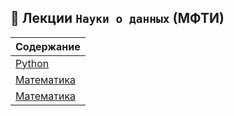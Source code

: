 ## :closed_book: Лекции `Науки о данных` (МФТИ) 

| Содержание|
|:---|
|[Python](https://github.com/NazarovMichail/Lectures-notes-MIPT/tree/master/Python) | 
|[Математика](https://github.com/NazarovMichail/Lectures-notes-MIPT/tree/master/Math) | 
|[Математика](https://github.com/NazarovMichail/Lectures-notes-MIPT/tree/master/Math) | 


